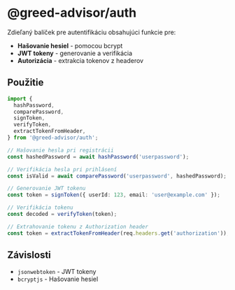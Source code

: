 # @greed-advisor/auth

Zdieľaný balíček pre autentifikáciu obsahujúci funkcie pre:

- **Hašovanie hesiel** - pomocou bcrypt
- **JWT tokeny** - generovanie a verifikácia
- **Autorizácia** - extrakcia tokenov z headerov

## Použitie

```typescript
import {
  hashPassword,
  comparePassword,
  signToken,
  verifyToken,
  extractTokenFromHeader,
} from '@greed-advisor/auth';

// Hašovanie hesla pri registrácii
const hashedPassword = await hashPassword('userpassword');

// Verifikácia hesla pri prihlásení
const isValid = await comparePassword('userpassword', hashedPassword);

// Generovanie JWT tokenu
const token = signToken({ userId: 123, email: 'user@example.com' });

// Verifikácia tokenu
const decoded = verifyToken(token);

// Extrahovanie tokenu z Authorization header
const token = extractTokenFromHeader(req.headers.get('authorization'));
```

## Závislosti

- `jsonwebtoken` - JWT tokeny
- `bcryptjs` - Hašovanie hesiel
